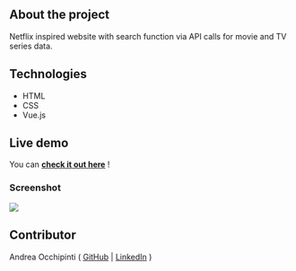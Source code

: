 ## About the project
Netflix inspired website with search function via API calls for movie and TV series data.

## Technologies 
- HTML
- CSS
- Vue.js

## Live demo
You can **[check it out here](https://painteyes.github.io/vue-netflix)** !



### Screenshot
<img src="https://i.postimg.cc/xdhz7C2d/screencapture-localhost-8080-2022-04-11-12-23-31.png"/>

## Contributor
Andrea Occhipinti ( [GitHub](https://github.com/painteyes) | [LinkedIn](https://www.linkedin.com/in/occhipinti) )
